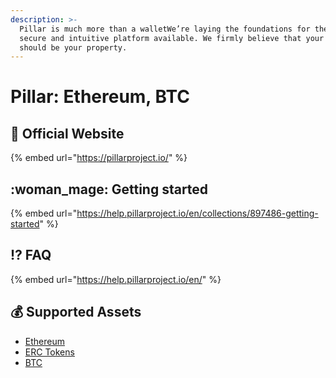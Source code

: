 ```yaml
---
description: >-
  Pillar is much more than a walletWe’re laying the foundations for the most
  secure and intuitive platform available. We firmly believe that your data
  should be your property.
---
```


# Pillar: Ethereum, BTC

## :rocket: Official Website

{% embed url="https://pillarproject.io/" %}

## :woman_mage: Getting started

{% embed url="https://help.pillarproject.io/en/collections/897486-getting-started" %}

## :interrobang: FAQ

{% embed url="https://help.pillarproject.io/en/" %}

## :moneybag: Supported Assets

* [Ethereum](../../coins/overview-eth/)
* [ERC Tokens](../../coins/overview-eth/)
* [BTC](../../coins/btc/)

